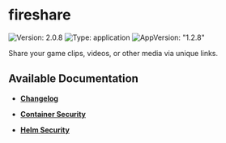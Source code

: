 # fireshare

![Version: 2.0.8](https://img.shields.io/badge/Version-2.0.8-informational?style=flat-square) ![Type: application](https://img.shields.io/badge/Type-application-informational?style=flat-square) ![AppVersion: "1.2.8"](https://img.shields.io/badge/AppVersion-"1.2.8"-informational?style=flat-square)

Share your game clips, videos, or other media via unique links.

## Available Documentation

- [**Changelog**](CHANGELOG)

- [**Container Security**](container-security)

- [**Helm Security**](helm-security)

